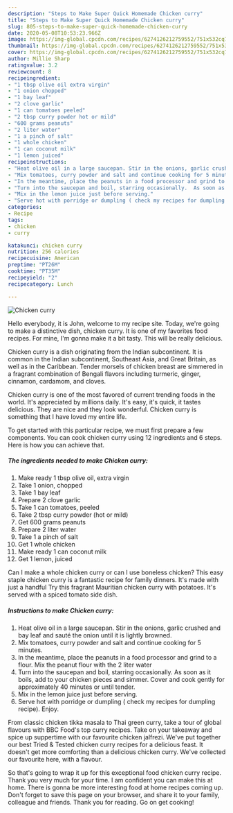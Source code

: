 ```yaml
---
description: "Steps to Make Super Quick Homemade Chicken curry"
title: "Steps to Make Super Quick Homemade Chicken curry"
slug: 805-steps-to-make-super-quick-homemade-chicken-curry
date: 2020-05-08T10:53:23.966Z
image: https://img-global.cpcdn.com/recipes/6274126212759552/751x532cq70/chicken-curry-recipe-main-photo.jpg
thumbnail: https://img-global.cpcdn.com/recipes/6274126212759552/751x532cq70/chicken-curry-recipe-main-photo.jpg
cover: https://img-global.cpcdn.com/recipes/6274126212759552/751x532cq70/chicken-curry-recipe-main-photo.jpg
author: Millie Sharp
ratingvalue: 3.2
reviewcount: 8
recipeingredient:
- "1 tbsp olive oil extra virgin"
- "1 onion chopped"
- "1 bay leaf"
- "2 clove garlic"
- "1 can tomatoes peeled"
- "2 tbsp curry powder hot or mild"
- "600 grams peanuts"
- "2 liter water"
- "1 a pinch of salt"
- "1 whole chicken"
- "1 can coconut milk"
- "1 lemon juiced"
recipeinstructions:
- "Heat olive oil in a large saucepan. Stir in the onions, garlic crushed and bay leaf and sauté the onion until it is lightly browned."
- "Mix tomatoes, curry powder and salt and continue cooking for 5 minutes."
- "In the meantime, place the peanuts in a food processor and grind to a flour. Mix the peanut flour with the 2 liter water"
- "Turn into the saucepan and boil, starring occasionally.  As soon as it boils, add to your chicken pieces and simmer. Cover and cook gently for approximately 40 minutes or until tender."
- "Mix in the lemon juice just before serving."
- "Serve hot with porridge or dumpling ( check my recipes for dumpling recipe). Enjoy."
categories:
- Recipe
tags:
- chicken
- curry

katakunci: chicken curry 
nutrition: 256 calories
recipecuisine: American
preptime: "PT26M"
cooktime: "PT35M"
recipeyield: "2"
recipecategory: Lunch

---
```



![Chicken curry](https://img-global.cpcdn.com/recipes/6274126212759552/751x532cq70/chicken-curry-recipe-main-photo.jpg)

Hello everybody, it is John, welcome to my recipe site. Today, we're going to make a distinctive dish, chicken curry. It is one of my favorites food recipes. For mine, I'm gonna make it a bit tasty. This will be really delicious.

Chicken curry is a dish originating from the Indian subcontinent. It is common in the Indian subcontinent, Southeast Asia, and Great Britain, as well as in the Caribbean. Tender morsels of chicken breast are simmered in a fragrant combination of Bengali flavors including turmeric, ginger, cinnamon, cardamom, and cloves.

Chicken curry is one of the most favored of current trending foods in the world. It's appreciated by millions daily. It's easy, it's quick, it tastes delicious. They are nice and they look wonderful. Chicken curry is something that I have loved my entire life.


To get started with this particular recipe, we must first prepare a few components. You can cook chicken curry using 12 ingredients and 6 steps. Here is how you can achieve that.

<!--inarticleads1-->

##### The ingredients needed to make Chicken curry:

1. Make ready 1 tbsp olive oil, extra virgin
1. Take 1 onion, chopped
1. Take 1 bay leaf
1. Prepare 2 clove garlic
1. Take 1 can tomatoes, peeled
1. Take 2 tbsp curry powder (hot or mild)
1. Get 600 grams peanuts
1. Prepare 2 liter water
1. Take 1 a pinch of salt
1. Get 1 whole chicken
1. Make ready 1 can coconut milk
1. Get 1 lemon, juiced


Can I make a whole chicken curry or can I use boneless chicken? This easy staple chicken curry is a fantastic recipe for family dinners. It&#39;s made with just a handful Try this fragrant Mauritian chicken curry with potatoes. It&#39;s served with a spiced tomato side dish. 

<!--inarticleads2-->

##### Instructions to make Chicken curry:

1. Heat olive oil in a large saucepan. Stir in the onions, garlic crushed and bay leaf and sauté the onion until it is lightly browned.
1. Mix tomatoes, curry powder and salt and continue cooking for 5 minutes.
1. In the meantime, place the peanuts in a food processor and grind to a flour. Mix the peanut flour with the 2 liter water
1. Turn into the saucepan and boil, starring occasionally.  As soon as it boils, add to your chicken pieces and simmer. Cover and cook gently for approximately 40 minutes or until tender.
1. Mix in the lemon juice just before serving.
1. Serve hot with porridge or dumpling ( check my recipes for dumpling recipe). Enjoy.


From classic chicken tikka masala to Thai green curry, take a tour of global flavours with BBC Food&#39;s top curry recipes. Take on your takeaway and spice up suppertime with our favourite chicken jalfrezi. We&#39;ve put together our best Tried &amp; Tested chicken curry recipes for a delicious feast. It doesn&#39;t get more comforting than a delicious chicken curry. We&#39;ve collected our favourite here, with a flavour. 

So that's going to wrap it up for this exceptional food chicken curry recipe. Thank you very much for your time. I am confident you can make this at home. There is gonna be more interesting food at home recipes coming up. Don't forget to save this page on your browser, and share it to your family, colleague and friends. Thank you for reading. Go on get cooking!
